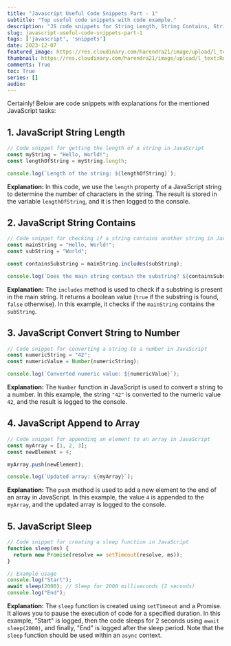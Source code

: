 ```yaml
---
title: "Javascript Useful Code Snippets Part - 1"
subtitle: "Top useful code snippets with code example."
description: "JS code snippets for String Length, String Contains, String to Number, Append to Array and Sleep."
slug: javascript-useful-code-snippets-part-1
tags: ['javascript', 'snippets']
date: 2023-12-07
featured_image: https://res.cloudinary.com/harendra21/image/upload/l_text:Roboto_50_bold:Javascript%20Useful%20Code%20Snippets,co_rgb:fff/javascriptwithexample/bg6.png
thumbnail: https://res.cloudinary.com/harendra21/image/upload/l_text:Roboto_50_bold:Javascript%20Useful%20Code%20Snippets,co_rgb:fff/javascriptwithexample/bg6.png
comments: True
toc: True
series: []
audio: 
---
```



Certainly! Below are code snippets with explanations for the mentioned JavaScript tasks:

## 1. JavaScript String Length

```javascript
// Code snippet for getting the length of a string in JavaScript
const myString = "Hello, World!";
const lengthOfString = myString.length;

console.log(`Length of the string: ${lengthOfString}`);
```

**Explanation:**
In this code, we use the `length` property of a JavaScript string to determine the number of characters in the string. The result is stored in the variable `lengthOfString`, and it is then logged to the console.

## 2. JavaScript String Contains

```javascript
// Code snippet for checking if a string contains another string in JavaScript
const mainString = "Hello, World!";
const subString = "World";

const containsSubstring = mainString.includes(subString);

console.log(`Does the main string contain the substring? ${containsSubstring}`);
```

**Explanation:**
The `includes` method is used to check if a substring is present in the main string. It returns a boolean value (`true` if the substring is found, `false` otherwise). In this example, it checks if the `mainString` contains the `subString`.

## 3. JavaScript Convert String to Number

```javascript
// Code snippet for converting a string to a number in JavaScript
const numericString = "42";
const numericValue = Number(numericString);

console.log(`Converted numeric value: ${numericValue}`);
```

**Explanation:**
The `Number` function in JavaScript is used to convert a string to a number. In this example, the string `"42"` is converted to the numeric value `42`, and the result is logged to the console.

## 4. JavaScript Append to Array

```javascript
// Code snippet for appending an element to an array in JavaScript
const myArray = [1, 2, 3];
const newElement = 4;

myArray.push(newElement);

console.log(`Updated array: ${myArray}`);
```

**Explanation:**
The `push` method is used to add a new element to the end of an array in JavaScript. In this example, the value `4` is appended to the `myArray`, and the updated array is logged to the console.

## 5. JavaScript Sleep

```javascript
// Code snippet for creating a sleep function in JavaScript
function sleep(ms) {
  return new Promise(resolve => setTimeout(resolve, ms));
}

// Example usage
console.log("Start");
await sleep(2000); // Sleep for 2000 milliseconds (2 seconds)
console.log("End");
```

**Explanation:**
The `sleep` function is created using `setTimeout` and a Promise. It allows you to pause the execution of code for a specified duration. In this example, "Start" is logged, then the code sleeps for 2 seconds using `await sleep(2000)`, and finally, "End" is logged after the sleep period. Note that the `sleep` function should be used within an `async` context.